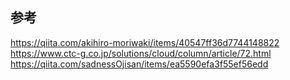 ## 参考

https://qiita.com/akihiro-moriwaki/items/40547ff36d7744148822
https://www.ctc-g.co.jp/solutions/cloud/column/article/72.html
https://qiita.com/sadnessOjisan/items/ea5590efa3f55ef56edd
